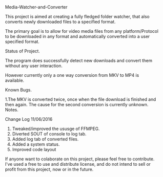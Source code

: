 Media-Watcher-and-Converter


This project is aimed at creating a fully fledged folder watcher, that also converts newly downloaded files to a specified format.

The primary goal is to allow for video media files from any platform/Protocol to be downloaded in any format and automatically converted into a user specified format.


Status of Project.

The program does successfully detect new downloads and convert them without any user interaction.

However currently only a one way conversion from MKV to MP4 is available.


Known Bugs.

1.The MKV is converted twice, once when the file download is finished and then again. The cause for the second conversion is currently unknown.
Notes.

Change Log 11/06/2016

1. Tweaked/improved the ususge of FFMPEG.
2. Diverted SOUT of console to log tab.
3. Added log tab of converted files.
4. Added a system status.
5. Improved code layout





If anyone want to colaborate on this project, please feel free to contribute. I've used a free to use and distribute license, and do not intend to sell or profit from this project, now or in the future.
